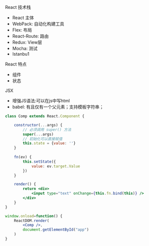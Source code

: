 
React 技术栈

- React 主体
- WebPack: 自动化构建工具
- Flex: 布局
- React-Route: 路由
- Redux: View层
- Mocha: 测试
- Istanbu1

React 特点

- 组件
- 状态

JSX

- 增强JS语法:可以在js中写html
- babel: 有且仅有一个父元素；支持模板字符串；


```jsx
class Comp extends React.Component {

	constructor(...args) {
		// 必须调用 super() 方法
		super(...args)
		// 初始化可以直接赋值
		this.state = {value: ''}
	}
	
	fn(ev) {
		this.setState({
			value: ev.target.Value
		})
	}

	render() {
		return <div>
			<input type="text" onChange={this.fn.bind(this)} />
		</div>
	}
}

window.onload=function() {
	ReactDOM.render(
		<Comp />,
		document.getElementById("app")
	)
}
```